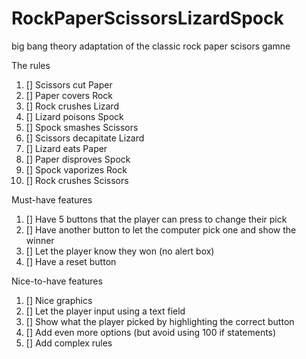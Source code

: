 # RockPaperScissorsLizardSpock
big bang theory adaptation of the classic rock paper scisors gamne

The rules
1. [] Scissors cut Paper
1. [] Paper covers Rock
1. [] Rock crushes Lizard
1. [] Lizard poisons Spock
1. [] Spock smashes Scissors
1. [] Scissors decapitate Lizard
1. [] Lizard eats Paper
1. [] Paper disproves Spock
1. [] Spock vaporizes Rock
1. [] Rock crushes Scissors

Must-have features
1. [] Have 5 buttons that the player can press to change their pick
1. [] Have another button to let the computer pick one and show the winner
1. [] Let the player know they won (no alert box)
1. [] Have a reset button

Nice-to-have features
1. [] Nice graphics
1. [] Let the player input using a text field
1. [] Show what the player picked by highlighting the correct button
1. [] Add even more options (but avoid using 100 if statements)
1. [] Add complex rules
